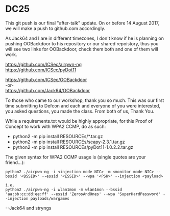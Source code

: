 # DC25

This git push is our final "after-talk" update.  On or before 14 August 2017, we will make a push to github.com accordingly.

As Jack64 and I are in different timezones, I don't know if he is planning on pushing OOBackdoor to his repository or our shared repoistory, thus you will see two links for OOBackdoor, check them both and one of them will work.

https://github.com/ICSec/airpwn-ng</br>
https://github.com/ICSec/pyDot11</br>

https://github.com/ICSec/OOBackdoor</br>
-or-</br>
https://github.com/Jack64/OOBackdoor

To those who came to our workshop, thank you so much.  This was our first time submitting to Defcon and each and everyone of you were interested, you asked questions, you made the class.  From both of us, Thank You.

While a requirements.txt would be highly appropriate, for this Proof of Concept to work with WPA2 CCMP, do as such:
- python2 -m pip install RESOURCEs/*.tar.gz
- python2 -m pip install RESOURCEs/scapy-2.3.1.tar.gz
- python2 -m pip install RESOURCEs/pyDot11-1.0.2.2.tar.gz

The given syntax for WPA2 CCMP usage is (single quotes are your friend...):
```
python2 ./airpwn-ng -i <injection mode NIC> -m <monitor mode NIC> --bssid '<BSSID>' --essid '<ESSID>' --wpa '<PSK>' --injection <payload>

i.e.
python2 ./airpwn-ng -i wlan1mon -m wlan1mon --bssid 'aa:bb:cc:dd:ee:ff' --essid 'ZerosAndOnes' --wpa 'SuperHardPassword' --injection payloads/wargames
```

--Jack64 and stryngs
